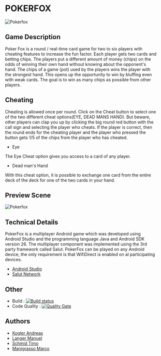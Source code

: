 # POKERFOX
![Pokerfox](https://github.com/mamanigrasso/PartyPoker/blob/master/app/src/main/res/drawable-xxhdpi/fox.png)

## Game Description


Poker Fox is a round / real-time card game for two to six players with cheating features to increase the fun factor. 
Each player gets two cards and betting chips. The players put a different amount of money (chips) on the odds of winning 
their own hand without knowing about the opponent's hand. The chips of a game (pot) used by the players wins the player with 
the strongest hand. This opens up the opportunity to win by bluffing even with weak cards. 
The goal is to win as many chips as possible from other players.

## Cheating

Cheating is allowed once per round. Click on the Cheat button to select one of the two different cheat options(EYE, DEAD MANS HAND).
But beware, other players can clap you up by clicking the big round red button with the call sign and selecting the player who cheats.
If the player is correct, then the round ends for the cheating player and the player who pressed the button gets 1/5 of the chips from 
the player who has cheated.

* Eye

The Eye Cheat option gives you access to a card of any player.

* Dead man's Hand

With this cheat option, it is possible to exchange one card from the entire deck of the deck for one of the two cards in your hand.

## Preview Scene

![Pokerfox](https://github.com/mamanigrasso/PartyPoker/blob/master/app/src/main/res/drawable-xxhdpi/fox.png)


## Technical Details

PokerFox is a multiplayer Android game which was developed using Android Studio and the programming language
Java and Android SDK version 26. The multiplayer component was implemented using the 3rd party framework called Salut.
PokerFox can be played on any Android device, the only requirement is that WifiDirect is enabled on al participating devices.

* [Android Studio](https://developer.android.com/studio/) 
* [Salut Network](https://salut-a-toi.org/)

## Other

* Build : [![Build status](https://travis-ci.com/mamanigrasso/PartyPoker.svg?branch=master)](https://travis-ci.com/mamanigrasso/PartyPoker) 
* Code Quality : [![Quality Gate](https://sonarcloud.io/api/project_badges/measure?project=com.sonarqube.examples.standard-sqscanner-travis-project&metric=alert_status)](https://sonarcloud.io/dashboard/index/com.sonarqube.examples.standard-sqscanner-travis-project)

## Authors

* [Kogler Andreas](https://github.com/andreaskog/)
* [Langer Manuel](https://github.com/manlanger/)
* [Schmid Timo](https://github.com/dalton666/)
* [Manigrasso Marco](https://github.com/mamanigrasso/)